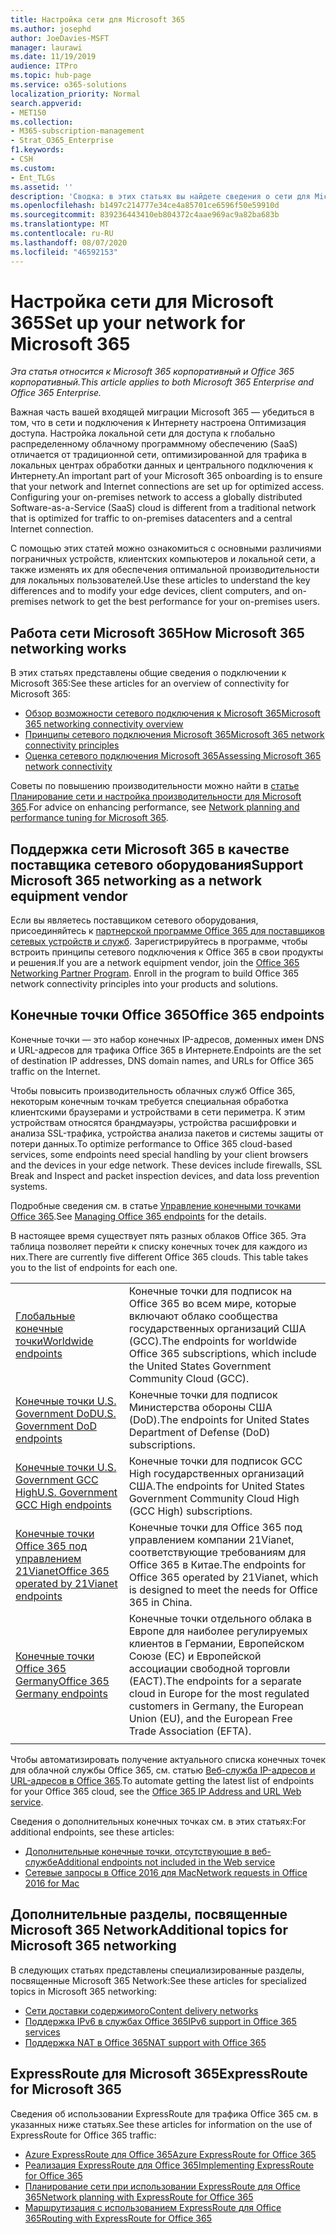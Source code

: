 ```yaml
---
title: Настройка сети для Microsoft 365
ms.author: josephd
author: JoeDavies-MSFT
manager: laurawi
ms.date: 11/19/2019
audience: ITPro
ms.topic: hub-page
ms.service: o365-solutions
localization_priority: Normal
search.appverid:
- MET150
ms.collection:
- M365-subscription-management
- Strat_O365_Enterprise
f1.keywords:
- CSH
ms.custom:
- Ent_TLGs
ms.assetid: ''
description: 'Сводка: в этих статьях вы найдете сведения о сети для Microsoft 365.'
ms.openlocfilehash: b1497c214777e34ce4a85701ce6596f50e59910d
ms.sourcegitcommit: 839236443410eb804372c4aae969ac9a82ba683b
ms.translationtype: MT
ms.contentlocale: ru-RU
ms.lasthandoff: 08/07/2020
ms.locfileid: "46592153"
---
```

# <a name="set-up-your-network-for-microsoft-365"></a><span data-ttu-id="90138-103">Настройка сети для Microsoft 365</span><span class="sxs-lookup"><span data-stu-id="90138-103">Set up your network for Microsoft 365</span></span>

<span data-ttu-id="90138-104">*Эта статья относится к Microsoft 365 корпоративный и Office 365 корпоративный.*</span><span class="sxs-lookup"><span data-stu-id="90138-104">*This article applies to both Microsoft 365 Enterprise and Office 365 Enterprise.*</span></span>

<span data-ttu-id="90138-p101">Важная часть вашей входящей миграции Microsoft 365 — убедиться в том, что в сети и подключения к Интернету настроена Оптимизация доступа. Настройка локальной сети для доступа к глобально распределенному облачному программному обеспечению (SaaS) отличается от традиционной сети, оптимизированной для трафика в локальных центрах обработки данных и центрального подключения к Интернету.</span><span class="sxs-lookup"><span data-stu-id="90138-p101">An important part of your Microsoft 365 onboarding is to ensure that your network and Internet connections are set up for optimized access. Configuring your on-premises network to access a globally distributed Software-as-a-Service (SaaS) cloud is different from a traditional network that is optimized for traffic to on-premises datacenters and a central Internet connection.</span></span> 

<span data-ttu-id="90138-107">С помощью этих статей можно ознакомиться с основными различиями пограничных устройств, клиентских компьютеров и локальной сети, а также изменять их для обеспечения оптимальной производительности для локальных пользователей.</span><span class="sxs-lookup"><span data-stu-id="90138-107">Use these articles to understand the key differences and to modify your edge devices, client computers, and on-premises network to get the best performance for your on-premises users.</span></span>

## <a name="how-microsoft-365-networking-works"></a><span data-ttu-id="90138-108">Работа сети Microsoft 365</span><span class="sxs-lookup"><span data-stu-id="90138-108">How Microsoft 365 networking works</span></span>

<span data-ttu-id="90138-109">В этих статьях представлены общие сведения о подключении к Microsoft 365:</span><span class="sxs-lookup"><span data-stu-id="90138-109">See these articles for an overview of connectivity for Microsoft 365:</span></span>

- [<span data-ttu-id="90138-110">Обзор возможности сетевого подключения к Microsoft 365</span><span class="sxs-lookup"><span data-stu-id="90138-110">Microsoft 365 networking connectivity overview</span></span>](office-365-networking-overview.md)
- [<span data-ttu-id="90138-111">Принципы сетевого подключения Microsoft 365</span><span class="sxs-lookup"><span data-stu-id="90138-111">Microsoft 365 network connectivity principles</span></span>](office-365-network-connectivity-principles.md)
- [<span data-ttu-id="90138-112">Оценка сетевого подключения Microsoft 365</span><span class="sxs-lookup"><span data-stu-id="90138-112">Assessing Microsoft 365 network connectivity</span></span>](assessing-network-connectivity.md)

<span data-ttu-id="90138-113">Советы по повышению производительности можно найти в [статье Планирование сети и настройка производительности для Microsoft 365](network-planning-and-performance.md).</span><span class="sxs-lookup"><span data-stu-id="90138-113">For advice on enhancing performance, see [Network planning and performance tuning for Microsoft 365](network-planning-and-performance.md).</span></span>

## <a name="support-microsoft-365-networking-as-a-network-equipment-vendor"></a><span data-ttu-id="90138-114">Поддержка сети Microsoft 365 в качестве поставщика сетевого оборудования</span><span class="sxs-lookup"><span data-stu-id="90138-114">Support Microsoft 365 networking as a network equipment vendor</span></span>

<span data-ttu-id="90138-p102">Если вы являетесь поставщиком сетевого оборудования, присоединяйтесь к [партнерской программе Office 365 для поставщиков сетевых устройств и служб](office-365-networking-partner-program.md). Зарегистрируйтесь в программе, чтобы встроить принципы сетевого подключения к Office 365 в свои продукты и решения.</span><span class="sxs-lookup"><span data-stu-id="90138-p102">If you are a network equipment vendor, join the [Office 365 Networking Partner Program](office-365-networking-partner-program.md). Enroll in the program to build Office 365 network connectivity principles into your products and solutions.</span></span> 

## <a name="office-365-endpoints"></a><span data-ttu-id="90138-117">Конечные точки Office 365</span><span class="sxs-lookup"><span data-stu-id="90138-117">Office 365 endpoints</span></span>

<span data-ttu-id="90138-118">Конечные точки — это набор конечных IP-адресов, доменных имен DNS и URL-адресов для трафика Office 365 в Интернете.</span><span class="sxs-lookup"><span data-stu-id="90138-118">Endpoints are the set of destination IP addresses, DNS domain names, and URLs for Office 365 traffic on the Internet.</span></span> 

<span data-ttu-id="90138-p103">Чтобы повысить производительность облачных служб Office 365, некоторым конечным точкам требуется специальная обработка клиентскими браузерами и устройствами в сети периметра. К этим устройствам относятся брандмауэры, устройства расшифровки и анализа SSL-трафика, устройства анализа пакетов и системы защиты от потери данных.</span><span class="sxs-lookup"><span data-stu-id="90138-p103">To optimize performance to Office 365 cloud-based services, some endpoints need special handling by your client browsers and the devices in your edge network. These devices include firewalls, SSL Break and Inspect and packet inspection devices, and data loss prevention systems.</span></span>

<span data-ttu-id="90138-121">Подробные сведения см. в статье [Управление конечными точками Office 365](managing-office-365-endpoints.md).</span><span class="sxs-lookup"><span data-stu-id="90138-121">See [Managing Office 365 endpoints](managing-office-365-endpoints.md) for the details.</span></span>

<span data-ttu-id="90138-p104">В настоящее время существует пять разных облаков Office 365. Эта таблица позволяет перейти к списку конечных точек для каждого из них.</span><span class="sxs-lookup"><span data-stu-id="90138-p104">There are currently five different Office 365 clouds. This table takes you to the list of endpoints for each one.</span></span>

|||
|:-------|:-----|
| [<span data-ttu-id="90138-124">Глобальные конечные точки</span><span class="sxs-lookup"><span data-stu-id="90138-124">Worldwide endpoints</span></span>](urls-and-ip-address-ranges.md) | <span data-ttu-id="90138-125">Конечные точки для подписок на Office 365 во всем мире, которые включают облако сообщества государственных организаций США (GCC).</span><span class="sxs-lookup"><span data-stu-id="90138-125">The endpoints for worldwide Office 365 subscriptions, which include the United States Government Community Cloud (GCC).</span></span> |
| [<span data-ttu-id="90138-126">Конечные точки U.S. Government DoD</span><span class="sxs-lookup"><span data-stu-id="90138-126">U.S. Government DoD endpoints</span></span>](office-365-u-s-government-dod-endpoints.md) | <span data-ttu-id="90138-127">Конечные точки для подписок Министерства обороны США (DoD).</span><span class="sxs-lookup"><span data-stu-id="90138-127">The endpoints for United States Department of Defense (DoD) subscriptions.</span></span> |
| [<span data-ttu-id="90138-128">Конечные точки U.S. Government GCC High</span><span class="sxs-lookup"><span data-stu-id="90138-128">U.S. Government GCC High endpoints</span></span>](office-365-u-s-government-gcc-high-endpoints.md) | <span data-ttu-id="90138-129">Конечные точки для подписок GCC High государственных организаций США.</span><span class="sxs-lookup"><span data-stu-id="90138-129">The endpoints for United States Government Community Cloud High (GCC High) subscriptions.</span></span> |
| [<span data-ttu-id="90138-130">Конечные точки Office 365 под управлением 21Vianet</span><span class="sxs-lookup"><span data-stu-id="90138-130">Office 365 operated by 21Vianet endpoints</span></span>](urls-and-ip-address-ranges-21vianet.md) | <span data-ttu-id="90138-131">Конечные точки для Office 365 под управлением компании 21Vianet, соответствующие требованиям для Office 365 в Китае.</span><span class="sxs-lookup"><span data-stu-id="90138-131">The endpoints for Office 365 operated by 21Vianet, which is designed to meet the needs for Office 365 in China.</span></span> |
| [<span data-ttu-id="90138-132">Конечные точки Office 365 Germany</span><span class="sxs-lookup"><span data-stu-id="90138-132">Office 365 Germany endpoints</span></span>](office-365-germany-endpoints.md) | <span data-ttu-id="90138-133">Конечные точки отдельного облака в Европе для наиболее регулируемых клиентов в Германии, Европейском Союзе (ЕС) и Европейской ассоциации свободной торговли (ЕАСТ).</span><span class="sxs-lookup"><span data-stu-id="90138-133">The endpoints for a separate cloud in Europe for the most regulated customers in Germany, the European Union (EU), and the European Free Trade Association (EFTA).</span></span> |
|||

<span data-ttu-id="90138-134">Чтобы автоматизировать получение актуального списка конечных точек для облачной службы Office 365, см. статью [Веб-служба IP-адресов и URL-адресов в Office 365](office-365-ip-web-service.md).</span><span class="sxs-lookup"><span data-stu-id="90138-134">To automate getting the latest list of endpoints for your Office 365 cloud, see the [Office 365 IP Address and URL Web service](office-365-ip-web-service.md).</span></span>

<span data-ttu-id="90138-135">Сведения о дополнительных конечных точках см. в этих статьях:</span><span class="sxs-lookup"><span data-stu-id="90138-135">For additional endpoints, see these articles:</span></span>

- [<span data-ttu-id="90138-136">Дополнительные конечные точки, отсутствующие в веб-службе</span><span class="sxs-lookup"><span data-stu-id="90138-136">Additional endpoints not included in the Web service</span></span>](additional-office365-ip-addresses-and-urls.md)
- [<span data-ttu-id="90138-137">Сетевые запросы в Office 2016 для Mac</span><span class="sxs-lookup"><span data-stu-id="90138-137">Network requests in Office 2016 for Mac</span></span>](network-requests-in-office-2016-for-mac.md)


## <a name="additional-topics-for-microsoft-365-networking"></a><span data-ttu-id="90138-138">Дополнительные разделы, посвященные Microsoft 365 Network</span><span class="sxs-lookup"><span data-stu-id="90138-138">Additional topics for Microsoft 365 networking</span></span>

<span data-ttu-id="90138-139">В следующих статьях представлены специализированные разделы, посвященные Microsoft 365 Network:</span><span class="sxs-lookup"><span data-stu-id="90138-139">See these articles for specialized topics in Microsoft 365 networking:</span></span>

- [<span data-ttu-id="90138-140">Сети доставки содержимого</span><span class="sxs-lookup"><span data-stu-id="90138-140">Content delivery networks</span></span>](content-delivery-networks.md)
- [<span data-ttu-id="90138-141">Поддержка IPv6 в службах Office 365</span><span class="sxs-lookup"><span data-stu-id="90138-141">IPv6 support in Office 365 services</span></span>](ipv6-support.md)
- [<span data-ttu-id="90138-142">Поддержка NAT в Office 365</span><span class="sxs-lookup"><span data-stu-id="90138-142">NAT support with Office 365</span></span>](nat-support-with-office-365.md)

## <a name="expressroute-for-microsoft-365"></a><span data-ttu-id="90138-143">ExpressRoute для Microsoft 365</span><span class="sxs-lookup"><span data-stu-id="90138-143">ExpressRoute for Microsoft 365</span></span>

<span data-ttu-id="90138-144">Сведения об использовании ExpressRoute для трафика Office 365 см. в указанных ниже статьях.</span><span class="sxs-lookup"><span data-stu-id="90138-144">See these articles for information on the use of ExpressRoute for Office 365 traffic:</span></span>

- [<span data-ttu-id="90138-145">Azure ExpressRoute для Office 365</span><span class="sxs-lookup"><span data-stu-id="90138-145">Azure ExpressRoute for Office 365</span></span>](azure-expressroute.md)
- [<span data-ttu-id="90138-146">Реализация ExpressRoute для Office 365</span><span class="sxs-lookup"><span data-stu-id="90138-146">Implementing ExpressRoute for Office 365</span></span>](implementing-expressroute.md)
- [<span data-ttu-id="90138-147">Планирование сети при использовании ExpressRoute для Office 365</span><span class="sxs-lookup"><span data-stu-id="90138-147">Network planning with ExpressRoute for Office 365</span></span>](network-planning-with-expressroute.md)
- [<span data-ttu-id="90138-148">Маршрутизация с использованием ExpressRoute для Office 365</span><span class="sxs-lookup"><span data-stu-id="90138-148">Routing with ExpressRoute for Office 365</span></span>](routing-with-expressroute.md)

